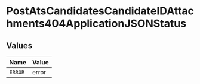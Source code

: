 # PostAtsCandidatesCandidateIDAttachments404ApplicationJSONStatus


## Values

| Name    | Value   |
| ------- | ------- |
| `ERROR` | error   |